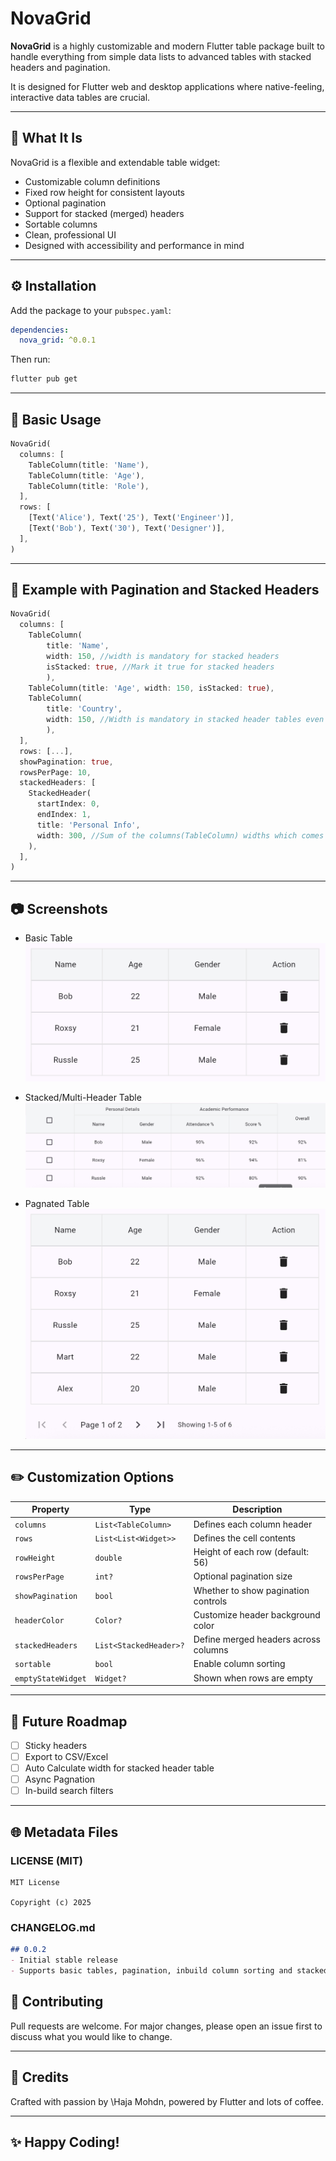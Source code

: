 # NovaGrid

**NovaGrid** is a highly customizable and modern Flutter table package built to handle everything from simple data lists to advanced tables with stacked headers and pagination.

It is designed for Flutter web and desktop applications where native-feeling, interactive data tables are crucial.

---

## 📄 What It Is

NovaGrid is a flexible and extendable table widget:

* Customizable column definitions
* Fixed row height for consistent layouts
* Optional pagination
* Support for stacked (merged) headers
* Sortable columns
* Clean, professional UI
* Designed with accessibility and performance in mind

---

## ⚙️ Installation

Add the package to your `pubspec.yaml`:

```yaml
dependencies:
  nova_grid: ^0.0.1
```

Then run:

```bash
flutter pub get
```

---

## 📝 Basic Usage

```dart
NovaGrid(
  columns: [
    TableColumn(title: 'Name'),
    TableColumn(title: 'Age'),
    TableColumn(title: 'Role'),
  ],
  rows: [
    [Text('Alice'), Text('25'), Text('Engineer')],
    [Text('Bob'), Text('30'), Text('Designer')],
  ],
)
```

---

## 🔢 Example with Pagination and Stacked Headers

```dart
NovaGrid(
  columns: [
    TableColumn(
        title: 'Name', 
        width: 150, //width is mandatory for stacked headers
        isStacked: true, //Mark it true for stacked headers
        ),
    TableColumn(title: 'Age', width: 150, isStacked: true),
    TableColumn(
        title: 'Country', 
        width: 150, //Width is mandatory in stacked header tables even if its not marked as one
        ),
  ],
  rows: [...],
  showPagination: true,
  rowsPerPage: 10,
  stackedHeaders: [
    StackedHeader(
      startIndex: 0,
      endIndex: 1,
      title: 'Personal Info',
      width: 300, //Sum of the columns(TableColumn) widths which comes under this stacked header
    ),
  ],
)
```

---

## 📷 Screenshots
- Basic Table
![Basic Table](example/screenshorts/basic_table.png)

- Stacked/Multi-Header Table
![Stacked Header Table](example/screenshorts/stacked_header_table.png)

- Pagnated Table
![Pagnated Table](example/screenshorts/paginated_table.png)

---

## ✏️ Customization Options

| Property           | Type                   | Description                          |
| ------------------ | ---------------------- | ------------------------------------ |
| `columns`          | `List<TableColumn>`    | Defines each column header           |
| `rows`             | `List<List<Widget>>`   | Defines the cell contents            |
| `rowHeight`        | `double`               | Height of each row (default: 56)     |
| `rowsPerPage`      | `int?`                 | Optional pagination size             |
| `showPagination`   | `bool`                 | Whether to show pagination controls  |
| `headerColor`      | `Color?`               | Customize header background color    |
| `stackedHeaders`   | `List<StackedHeader>?` | Define merged headers across columns |
| `sortable`         | `bool`                 | Enable column sorting                |
| `emptyStateWidget` | `Widget?`              | Shown when rows are empty            |

---

## 🚀 Future Roadmap

* [ ] Sticky headers
* [ ] Export to CSV/Excel
* [ ] Auto Calculate width for stacked header table
* [ ] Async Pagnation
* [ ] In-build search filters

---

## 🌐 Metadata Files

### LICENSE (MIT)

```text
MIT License

Copyright (c) 2025
```

### CHANGELOG.md

```md
## 0.0.2
- Initial stable release
- Supports basic tables, pagination, inbuild column sorting and stacked headers 
```

## 🚀 Contributing

Pull requests are welcome. For major changes, please open an issue first to discuss what you would like to change.

---

## 🙏 Credits

Crafted with passion by \Haja Mohdn, powered by Flutter and lots of coffee.

<!-- --- -->

<!-- ## 🎓 License

This project is licensed under the MIT License - see the [LICENSE](LICENSE) file for details. -->

---

## ✨ Happy Coding!
